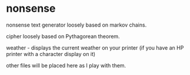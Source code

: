 nonsense
========

nonsense text generator loosely based on markov chains.

cipher loosely based on Pythagorean theorem.

weather - displays the current weather on your printer (if you have an HP printer with a character display on it)

other files will be placed here as I play with them.
